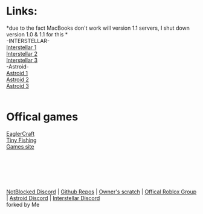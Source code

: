 # Links:
*due to the fact MacBooks don't work will version 1.1 servers, I shut down version 1.0 & 1.1 for this *
 <br>
 -INTERSTELLAR- <br>
<a href="https://cmolearningmath.uk.to/">Interstellar 1</a>
<br>
<a href="https://kaput-separate-substance.glitch.me/">Interstellar 2</a>
<br>
<a href="https://varstellar.glitch.me/">Interstellar 3</a>
<br>
-Astroid- <br>
<a href="https://au.gold.ac/">Astroid 1</a>
<br>
<a href="https://chxrgdtxte.home.kg/">Astroid 2</a>
<br>
<a href="https://miami-str.uk.to/">Astroid 3</a>
<br><br>
# Offical games
<a href="https://nb-ga.github.io/eaglercraft-15/">EaglerCraft</a>
<br>
<a href="https://nb-ga.github.io/tiny-fishing/">Tiny Fishing</a>
<br>
<a href="https://nb-ga.github.io/games-site/">Games site</a>
<br><br><br><br><br><br><br>
<a href="https://discord.gg/eSak97bDyV">NotBlocked Discord</a>  |  <a href="https://github.com/orgs/NotBlocked/repositories">Github Repos</a>  |  <a href="https://scratch.mit.edu/users/funcat37/">Owner's scratch</a>  |  <a href="https://www.roblox.com/groups/33547587/NotBlocked#!/about">Offical Roblox Group</a>  |  <a href="https://discord.gg/nowgg">Astroid Discord</a>  |  <a href="https://discord.gg/interstellar">Interstellar Discord</a>
<br>
forked by Me
